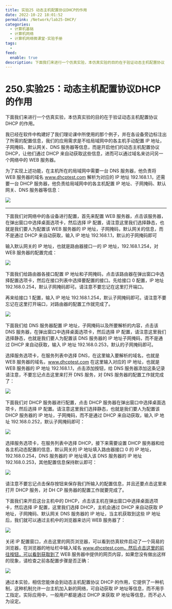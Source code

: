 ```yaml
---
title: 实验25 动态主机配置协议DHCP的作用
date: 2022-10-22 18:01:52
permalink: /Network/lab25-DHCP/
categories:
  - 计算机基础
  - 计算机网络
  - 计算机网络微课堂-实验手册
tags:
  - 
feed:
  enable: true
description: 下面我们来进行一个仿真实验，本仿真实验的目的在于验证动态主机配置协议 DHCP 的作用。
---
```




# 250.实验25：动态主机配置协议DHCP的作用

下面我们来进行一个仿真实验，本仿真实验的目的在于验证动态主机配置协议 DHCP 的作用。

<!-- more -->

我已经在软件中构建好了我们理论课中所使用的那个例子，并在各设备旁边标注出了所需的配置信息，我们的应用需求是不给局域网中的各主机手动配置 IP 地址，子网掩码、默认网关、DNS 服务器等信息，而是开启他们的动态主机配置协议 DHCP，让他们通过 DHCP 来自动获取这些信息，进而可以通过域名来访问另一个网络中的 WEB 服务器。

为了实现上述功能，在主机所在的局域网中需要一台 DNS 服务器，他负责将 WEB 服务器的域名 www.dhcptest.com 解析为对应的 IP 地址 192.168.1.1，还需要一台 DHCP 服务器，他负责给局域网中的各主机配置 IP 地址、子网掩码、默认网关、DNS 服务器等信息：

​![](https://image.peterjxl.com/blog/image-20220109161728-t7lshel.png)​

---

下面我们对网络中的各设备进行配置，首先来配置 WEB 服务器，点击该服务器，在弹出窗口中选择桌面选项卡，然后选择 IP 配置，请注意这里我们选择静态，也就是我们要人为配置该 WEB 服务器的 IP 地址，子网掩码，默认网关的信息，而不是通过 DHCP 来自动获取，输入 IP 地址 192.168.1.1，默认的子网掩码即可

输入默认网关的 IP 地址，也就是路由器接口一的 IP 地址，192.168.1.254，对 WEB 服务器的配置完成：

​![](https://image.peterjxl.com/blog/image-20220109161715-lvvonnz.png)​

下面我们给路由器各接口配置 IP 地址和子网掩码，点击该路由器在弹出窗口中选择配置选项卡，然后在接口列表中选择要配置的接口。先给接口 0 配置，IP 地址 192.168.0.254，默认子网掩码即可。请注意不要忘记在这里打开端口。

再来给接口 1 配置，输入 IP 地址 192.168.1.254，默认子网掩码即可。请注意不要忘记在这里打开端口，对路由器的配置工作就完成了。

​![](https://image.peterjxl.com/blog/image-20220109161802-jamroqp.png)​

下面我们给 DNS 服务器配置 IP 地址，子网掩码以及所要解析的内容，点击该 DNS 服务器，在弹出窗口中选择桌面选项卡，然后选择 IP 配置，请注意这里我们选择静态，也就是我们要人为配置该 DNS 服务器的 IP 地址子网掩码，而不是通过 DHCP 来自动获取，输入 IP 地址 192.168.0.253，默认的子网掩码即可。

选择服务选项卡，在服务列表中选择 DNS，在这里输入要解析的域名，也就是 WEB 服务器的域名，www.dhcptest.com
在这里输入对应的 IP 地址，也就是 WEB 服务器的 IP 地址 192.168.1.1，点击添加按钮，给 DNS 服务器添加这条记录请注意，不要忘记点击这里来打开 DNS 服务，对 DNS 服务器的配置工作就完成了：

​![](https://image.peterjxl.com/blog/image-20220109162032-9diygr9.png)​

下面我们对 DHCP 服务器进行配置，点击 DHCP 服务器在弹出窗口中选择桌面选项卡，然后选择 IP 配置。请注意这里我们选择静态，也就是我们要人为配置该 DHCP 服务器的 IP 地址，子网掩码，而不是通过 DHCP 来自动获取，输入 IP 地址 192.168.0.252，默认子网掩码即可：

​![](https://image.peterjxl.com/blog/image-20220109162118-5qayohu.png)​

选择服务选项卡，在服务列表中选择 DHCP，接下来需要设置 DHCP 服务器和给各主机动态配置的信息，默认网关的 IP 地址填入路由器接口 0 的 IP 地址，192.168.0.254，DNS 服务器的 IP 地址填入该 DNS 服务器的 IP 地址 192.168.0.253，其他配置信息保持默认即可：

​![](https://image.peterjxl.com/blog/image-20220109162204-frkjmb4.png)​

请注意不要忘记点击保存按钮来保存我们所输入的配置信息，并且还要点击这里来打开 DHCP 服务，对 DH CP 服务器的配置工作就要完成了。

下面我们来开启这台主机中的 DHCP，点击该主机在弹出窗口中选择桌面选项卡，然后选择 IP 配置，这里我们选择 DHCP，主机会通过 DHCP 来自动获取 IP 地址，子网掩码、默认网关 DNS 服务器的 IP 地址，当主机获取到这些 IP 地址后，我们就可以通过主机中的浏览器来访问 WEB 服务器了：

​![](https://image.peterjxl.com/blog/image-20220109162237-g3rgqfi.png)​

关闭 IP 配置窗口，点击这里的网页浏览器，可以看到仿真软件启动了一个简易的浏览器，在浏览器的地址栏中输入域名 www.dhcptest.com，然后点击这里的前往按钮，可以看到获取到了 WEB 服务器中提供的网页内容，如果您没有做出这样的现象，请检查之前各配置步骤是否正确：

​![](https://image.peterjxl.com/blog/image-20220109162256-b3xohfo.png)​

通过本实验，相信您能体会到动态主机配置协议 DHCP 的作用，它提供了一种机制，这种机制允许一台主机加入新的网络，可自动获取 IP 地址等信息，而不用手工指定。实际应用中，一般用户都是通过 DHCP 来获取 IP 地址等信息，而不必人为设定。
